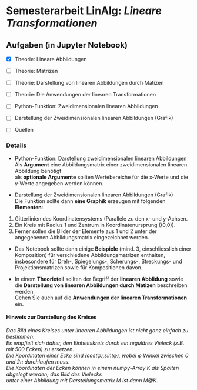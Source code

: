 # Semesterarbeit LinAlg: *Lineare Transformationen*

## Aufgaben (in Jupyter Notebook)

- [X] Theorie: Lineare Abbildungen
- [ ] Theorie: Matrizen
- [ ] Theorie: Darstellung von linearen Abbildungen durch Matizen 
- [ ] Theorie: Die Anwendungen der linearen Transformationen  
- [ ] Python-Funktion: Zweidimensionalen linearen Abbildungen
- [ ] Darstellung der Zweidimensionalen linearen Abbildungen (Grafik)
- [ ] Quellen


### Details  

* Python-Funktion: Darstellung zweidimensionalen linearen Abbildungen  
   Als **Argument** eine Abbildungsmatrix einer zweidimensionalen linearen Abbildung benötigt  
   als **optionale Argumente** sollten Wertebereiche für die x-Werte und die y-Werte angegeben werden können.  
   
* Darstellung der Zweidimensionalen linearen Abbildungen (Grafik)  
   Die Funktion sollte dann **eine Graphik** erzeugen mit folgenden **Elementen**:  
1. Gitterlinien des Koordinatensystems (Parallele zu den x- und y-Achsen.  
2. Ein Kreis mit Radius 1 und Zentrum in Koordinatenursprung ((0,0)).  
3. Ferner sollen die Bilder der Elemente aus 1 und 2 unter der angegebenen Abbildungsmatrix eingezeichnet werden.  


* Das Notebook sollte dann einige **Beispiele** (mind. 3, einschliesslich einer Komposition) für verschiedene Abbildungsmatrizen enthalten, insbesondere für Dreh-, Spiegelungs-, Scherungs-, Streckungs- und Projektionsmatrizen sowie für Kompositionen davon.

* In einem **Theorieteil** sollten der Begriff der **linearen Abblidung** sowie die **Darstellung von linearen Abbildungen durch Matizen** beschreiben werden.   
Gehen Sie auch auf die **Anwendungen der linearen Transformationen** ein.  

#### Hinweis zur Darstellung des Kreises
   *Das Bild eines Kreises unter linearen Abbildungen ist nicht ganz einfach zu bestimmen.*      
   *Es empfielt sich daher, den Einheitskreis durch ein reguläres Vieleck (z.B. mit 500 Ecken) zu ersetzen.*   
   *Die Koordinaten einer Ecke sind (cos(φ),sin(φ), wobei φ       Winkel zwischen 0 und 2π durchlaufen muss.*   
   *Die Koordinaten der Ecken können in einem numpy-Array K als Spalten abgelegt werden; das Bild des Vielecks*  
   *unter einer Abbildung mit Darstellungsmatrix M ist dann M@K.* 
